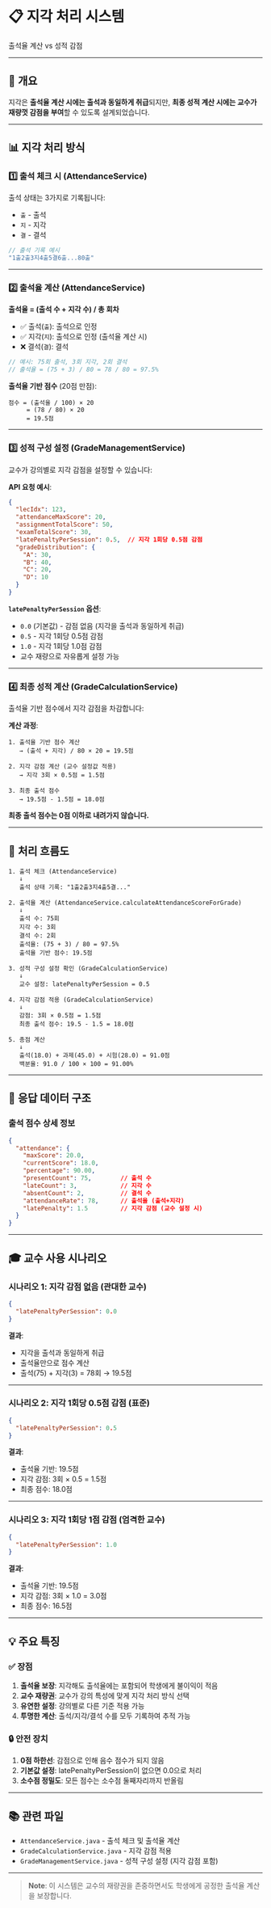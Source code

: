 # 📋 지각 처리 시스템

출석율 계산 vs 성적 감점

---

## 🎯 개요

지각은 **출석율 계산 시에는 출석과 동일하게 취급**되지만, **최종 성적 계산 시에는 교수가 재량껏 감점을 부여**할 수 있도록 설계되었습니다.

---

## 📊 지각 처리 방식

### 1️⃣ **출석 체크 시 (AttendanceService)**

출석 상태는 3가지로 기록됩니다:
- `출` - 출석
- `지` - 지각
- `결` - 결석

```java
// 출석 기록 예시
"1출2출3지4출5결6출...80출"
```

---

### 2️⃣ **출석율 계산 (AttendanceService)**

**출석율 = (출석 수 + 지각 수) / 총 회차**

- ✅ 출석(`출`): 출석으로 인정
- ✅ 지각(`지`): 출석으로 인정 (출석율 계산 시)
- ❌ 결석(`결`): 결석

```java
// 예시: 75회 출석, 3회 지각, 2회 결석
// 출석율 = (75 + 3) / 80 = 78 / 80 = 97.5%
```

**출석율 기반 점수** (20점 만점):
```
점수 = (출석율 / 100) × 20
     = (78 / 80) × 20
     = 19.5점
```

---

### 3️⃣ **성적 구성 설정 (GradeManagementService)**

교수가 강의별로 지각 감점을 설정할 수 있습니다:

**API 요청 예시**:
```json
{
  "lecIdx": 123,
  "attendanceMaxScore": 20,
  "assignmentTotalScore": 50,
  "examTotalScore": 30,
  "latePenaltyPerSession": 0.5,  // 지각 1회당 0.5점 감점
  "gradeDistribution": {
    "A": 30,
    "B": 40,
    "C": 20,
    "D": 10
  }
}
```

**`latePenaltyPerSession` 옵션**:
- `0.0` (기본값) - 감점 없음 (지각을 출석과 동일하게 취급)
- `0.5` - 지각 1회당 0.5점 감점
- `1.0` - 지각 1회당 1.0점 감점
- 교수 재량으로 자유롭게 설정 가능

---

### 4️⃣ **최종 성적 계산 (GradeCalculationService)**

출석율 기반 점수에서 지각 감점을 차감합니다:

**계산 과정**:
```
1. 출석율 기반 점수 계산
   → (출석 + 지각) / 80 × 20 = 19.5점

2. 지각 감점 계산 (교수 설정값 적용)
   → 지각 3회 × 0.5점 = 1.5점

3. 최종 출석 점수
   → 19.5점 - 1.5점 = 18.0점
```

**최종 출석 점수는 0점 이하로 내려가지 않습니다.**

---

## 🔄 처리 흐름도

```
1. 출석 체크 (AttendanceService)
   ↓
   출석 상태 기록: "1출2출3지4출5결..."
   
2. 출석율 계산 (AttendanceService.calculateAttendanceScoreForGrade)
   ↓
   출석 수: 75회
   지각 수: 3회
   결석 수: 2회
   출석율: (75 + 3) / 80 = 97.5%
   출석율 기반 점수: 19.5점
   
3. 성적 구성 설정 확인 (GradeCalculationService)
   ↓
   교수 설정: latePenaltyPerSession = 0.5
   
4. 지각 감점 적용 (GradeCalculationService)
   ↓
   감점: 3회 × 0.5점 = 1.5점
   최종 출석 점수: 19.5 - 1.5 = 18.0점
   
5. 총점 계산
   ↓
   출석(18.0) + 과제(45.0) + 시험(28.0) = 91.0점
   백분율: 91.0 / 100 × 100 = 91.00%
```

---

## 📝 응답 데이터 구조

### **출석 점수 상세 정보**

```json
{
  "attendance": {
    "maxScore": 20.0,
    "currentScore": 18.0,
    "percentage": 90.00,
    "presentCount": 75,        // 출석 수
    "lateCount": 3,            // 지각 수
    "absentCount": 2,          // 결석 수
    "attendanceRate": 78,      // 출석율 (출석+지각)
    "latePenalty": 1.5         // 지각 감점 (교수 설정 시)
  }
}
```

---

## 🎓 교수 사용 시나리오

### **시나리오 1: 지각 감점 없음 (관대한 교수)**

```json
{
  "latePenaltyPerSession": 0.0
}
```

**결과**:
- 지각을 출석과 동일하게 취급
- 출석율만으로 점수 계산
- 출석(75) + 지각(3) = 78회 → 19.5점

---

### **시나리오 2: 지각 1회당 0.5점 감점 (표준)**

```json
{
  "latePenaltyPerSession": 0.5
}
```

**결과**:
- 출석율 기반: 19.5점
- 지각 감점: 3회 × 0.5 = 1.5점
- 최종 점수: 18.0점

---

### **시나리오 3: 지각 1회당 1점 감점 (엄격한 교수)**

```json
{
  "latePenaltyPerSession": 1.0
}
```

**결과**:
- 출석율 기반: 19.5점
- 지각 감점: 3회 × 1.0 = 3.0점
- 최종 점수: 16.5점

---

## 💡 주요 특징

### ✅ **장점**

1. **출석율 보장**: 지각해도 출석율에는 포함되어 학생에게 불이익이 적음
2. **교수 재량권**: 교수가 강의 특성에 맞게 지각 처리 방식 선택
3. **유연한 설정**: 강의별로 다른 기준 적용 가능
4. **투명한 계산**: 출석/지각/결석 수를 모두 기록하여 추적 가능

### 🔒 **안전 장치**

1. **0점 하한선**: 감점으로 인해 음수 점수가 되지 않음
2. **기본값 설정**: latePenaltyPerSession이 없으면 0.0으로 처리
3. **소수점 정밀도**: 모든 점수는 소수점 둘째자리까지 반올림

---

## 📚 관련 파일

- `AttendanceService.java` - 출석 체크 및 출석율 계산
- `GradeCalculationService.java` - 지각 감점 적용
- `GradeManagementService.java` - 성적 구성 설정 (지각 감점 포함)

---

> **Note**: 이 시스템은 교수의 재량권을 존중하면서도 학생에게 공정한 출석율 계산을 보장합니다.

